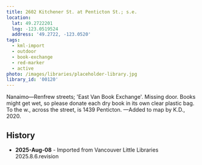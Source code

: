 ```yaml
---
title: 2602 Kitchener St. at Penticton St.; s.e.
location:
  lat: 49.2722201
  lng: -123.0519524
  address: '49.2722, -123.0520'
tags:
  - kml-import
  - outdoor
  - book-exchange
  - red-marker
  - active
photo: /images/libraries/placeholder-library.jpg
library_id: '00120'
---
```

Nanaimo—Renfrew streets;
'East Van Book Exchange'.
Missing door. 
Books might get wet, so please donate each dry book in its own clear plastic bag.
To the w., across the street, is 1439 Penticton.
—Added to map by K.D., 2020.

## History
- **2025-Aug-08** - Imported from Vancouver Little Libraries 2025.8.6.revision
